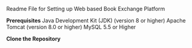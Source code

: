 Readme File for Setting up Web based Book Exchange Platform

**Prerequisites**
Java Development Kit (JDK) (version 8 or higher)
Apache Tomcat (version 8.0 or higher)
MySQL 5.5 or Higher

**Clone the Repository**
